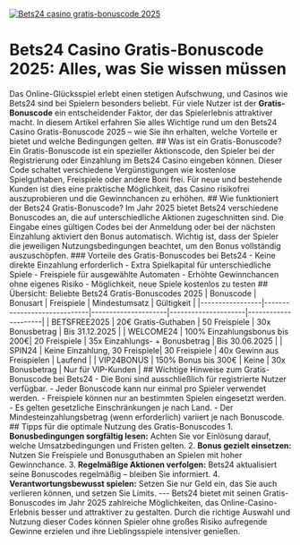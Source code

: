 [![Bets24 casino gratis-bonuscode 2025](https://123-caf.pages.dev/gitsignup.png)](https://vrmoo.ru/Bt82HjjY)

# Bets24 Casino Gratis-Bonuscode 2025: Alles, was Sie wissen müssen  
Das Online-Glücksspiel erlebt einen stetigen Aufschwung, und Casinos wie Bets24 sind bei Spielern besonders beliebt. Für viele Nutzer ist der **Gratis-Bonuscode** ein entscheidender Faktor, der das Spielerlebnis attraktiver macht. In diesem Artikel erfahren Sie alles Wichtige rund um den Bets24 Casino Gratis-Bonuscode 2025 – wie Sie ihn erhalten, welche Vorteile er bietet und welche Bedingungen gelten.    ## Was ist ein Gratis-Bonuscode?    Ein Gratis-Bonuscode ist ein spezieller Aktionscode, den Spieler bei der Registrierung oder Einzahlung im Bets24 Casino eingeben können. Dieser Code schaltet verschiedene Vergünstigungen wie kostenlose Spielguthaben, Freispiele oder andere Boni frei. Für neue und bestehende Kunden ist dies eine praktische Möglichkeit, das Casino risikofrei auszuprobieren und die Gewinnchancen zu erhöhen.    ## Wie funktioniert der Bets24 Gratis-Bonuscode?    Im Jahr 2025 bietet Bets24 verschiedene Bonuscodes an, die auf unterschiedliche Aktionen zugeschnitten sind. Die Eingabe eines gültigen Codes bei der Anmeldung oder bei der nächsten Einzahlung aktiviert den Bonus automatisch. Wichtig ist, dass der Spieler die jeweiligen Nutzungsbedingungen beachtet, um den Bonus vollständig auszuschöpfen.    ### Vorteile des Gratis-Bonuscodes bei Bets24    - Keine direkte Einzahlung erforderlich  - Extra Spielkapital für unterschiedliche Spiele  - Freispiele für ausgewählte Automaten  - Erhöhte Gewinnchancen ohne eigenes Risiko  - Möglichkeit, neue Spiele kostenlos zu testen    ## Übersicht: Beliebte Bets24 Gratis-Bonuscodes 2025    | Bonuscode       | Bonusart                    | Freispiele          | Mindestumsatz       | Gültigkeit          |  |-----------------|-----------------------------|---------------------|---------------------|---------------------|  | BETSFREE2025    | 20€ Gratis-Guthaben          | 50 Freispiele       | 30x Bonusbetrag     | Bis 31.12.2025      |  | WELCOME24       | 100% Einzahlungsbonus bis 200€| 20 Freispiele       | 35x Einzahlungs- + Bonusbetrag | Bis 30.06.2025      |  | SPIN24          | Keine Einzahlung, 30 Freispiele| 30 Freispiele       | 40x Gewinn aus Freispielen | Laufend            |  | VIP24BONUS      | 150% Bonus bis 300€           | Keine               | 30x Bonusbetrag     | Nur für VIP-Kunden   |    ## Wichtige Hinweise zum Gratis-Bonuscode bei Bets24    - Die Boni sind ausschließlich für registrierte Nutzer verfügbar.  - Jeder Bonuscode kann nur einmal pro Spieler verwendet werden.  - Freispiele können nur an bestimmten Spielen eingesetzt werden.  - Es gelten gesetzliche Einschränkungen je nach Land.  - Der Mindesteinzahlungsbetrag (wenn erforderlich) variiert je nach Bonuscode.    ## Tipps für die optimale Nutzung des Gratis-Bonuscodes    1. **Bonusbedingungen sorgfältig lesen:** Achten Sie vor Einlösung darauf, welche Umsatzbedingungen und Fristen gelten.  2. **Bonus gezielt einsetzen:** Nutzen Sie Freispiele und Bonusguthaben an Spielen mit hoher Gewinnchance.  3. **Regelmäßige Aktionen verfolgen:** Bets24 aktualisiert seine Bonuscodes regelmäßig – bleiben Sie informiert.  4. **Verantwortungsbewusst spielen:** Setzen Sie nur Geld ein, das Sie auch verlieren können, und setzen Sie Limits.    ---    Bets24 bietet mit seinen Gratis-Bonuscodes im Jahr 2025 zahlreiche Möglichkeiten, das Online-Casino-Erlebnis besser und attraktiver zu gestalten. Durch die richtige Auswahl und Nutzung dieser Codes können Spieler ohne großes Risiko aufregende Gewinne erzielen und ihre Lieblingsspiele intensiver genießen.
